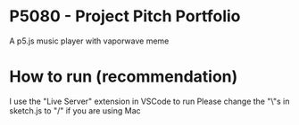 # P5080 - Project Pitch Portfolio
A p5.js music player with vaporwave meme

# How to run (recommendation)
I use the "Live Server" extension in VSCode to run
Please change the "\\\"s in sketch.js to "/" if you are using Mac
